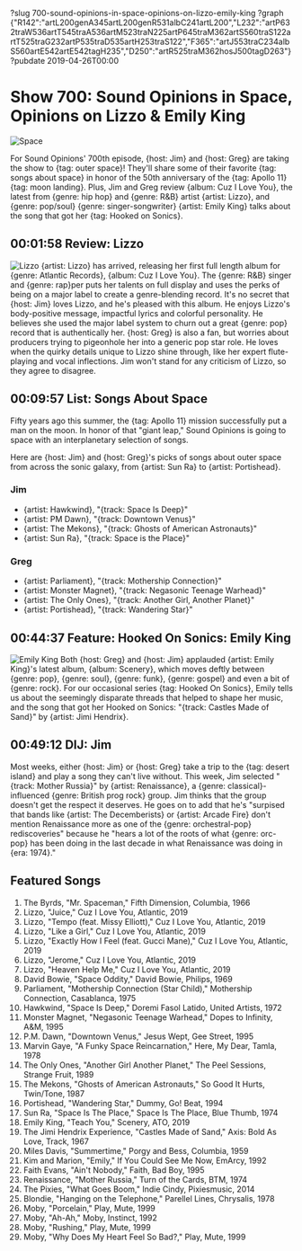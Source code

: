 ?slug 700-sound-opinions-in-space-opinions-on-lizzo-emily-king
?graph {"R142":"artL200genA345artL200genR531albC241artL200","L232":"artP632traW536artT545traA536artM523traN225artP645traM362artS560traS122artT525traG232artP535traD535artH253traS122","F365":"artJ553traC234albS560artE542artE542tagH235","D250":"artR525traM362hosJ500tagD263"}
?pubdate 2019-04-26T00:00

# Show 700: Sound Opinions in Space, Opinions on Lizzo & Emily King
![Space](//static.soundopinions.org/images/2019/first_man.jpg)

For Sound Opinions' 700th episode, {host: Jim} and {host: Greg} are taking the show to {tag: outer space}! They'll share some of their favorite {tag: songs about space} in honor of the 50th anniversary of the {tag: Apollo 11} {tag: moon landing}. Plus, Jim and Greg review {album: Cuz I Love You}, the latest from {genre: hip hop} and {genre: R&B} artist {artist: Lizzo}, and {genre: pop/soul} {genre: singer-songwriter} {artist: Emily King} talks about the song that got her {tag: Hooked on Sonics}.

## 00:01:58  Review: Lizzo
![Lizzo](//static.soundopinions.org/images/2019/Lizzo.png)
{artist: Lizzo} has arrived, releasing her first full length album for {genre: Atlantic Records}, {album: Cuz I Love You}. The {genre: R&B} singer and {genre: rap}per puts her talents on full display and uses the perks of being on a major label to create a genre-blending record. It's no secret that {host: Jim} loves Lizzo, and he's pleased with this album. He enjoys Lizzo's body-positive message, impactful lyrics and colorful personality. He believes she used the major label system to churn out a great {genre: pop} record that is authentically her. {host: Greg} is also a fan, but worries about producers trying to pigeonhole her into a generic pop star role. He loves when the quirky details unique to Lizzo shine through, like her expert flute-playing and vocal inflections. Jim won't stand for any criticism of Lizzo, so they agree to disagree.

## 00:09:57 List: Songs About Space
Fifty years ago this summer, the {tag: Apollo 11} mission successfully put a man on the moon. In honor of that "giant leap," Sound Opinions is going to space with an interplanetary selection of songs.

Here are {host: Jim} and {host: Greg}'s picks of songs about outer space from across the sonic galaxy, from {artist: Sun Ra} to {artist: Portishead}.


### Jim
- {artist: Hawkwind}, "{track: Space Is Deep}"
- {artist: PM Dawn}, "{track: Downtown Venus}"
- {artist: The Mekons}, "{track: Ghosts of American Astronauts}"
- {artist: Sun Ra}, "{track: Space is the Place}"

### Greg
-  {artist: Parliament}, "{track: Mothership Connection}"
-  {artist: Monster Magnet}, "{track: Negasonic Teenage Warhead}"
-  {artist: The Only Ones}, "{track: Another Girl, Another Planet}"
-  {artist: Portishead}, "{track: Wandering Star}"


## 00:44:37 Feature: Hooked On Sonics: Emily King
![Emily King](https://s3.amazonaws.com/sound-images/images/2019/emily%20king.jpg) 
Both {host: Greg} and {host: Jim} applauded {artist: Emily King}'s latest album, {album: Scenery}, which moves deftly between {genre: pop}, {genre: soul}, {genre: funk}, {genre: gospel} and even a bit of {genre: rock}. For our occasional series {tag: Hooked On Sonics}, Emily tells us about the seemingly disparate threads that helped to shape her music, and the song that got her Hooked on Sonics: "{track: Castles Made of Sand}" by {artist: Jimi Hendrix}.

## 00:49:12 DIJ: Jim
Most weeks, either {host: Jim} or {host: Greg} take a trip to the {tag: desert island} and play a song they can't live without. This week, Jim selected "{track: Mother Russia}" by {artist: Renaissance}, a {genre: classical}-influenced {genre: British prog rock} group. Jim thinks that the group doesn't get the respect it deserves. He goes on to add that he's "surpised that bands like {artist: The Decemberists} or {artist: Arcade Fire} don't mention Renaissance more as one of the {genre: orchestral-pop} rediscoveries" because he "hears a lot of the roots of what {genre: orc-pop} has been doing in the last decade in what Renaissance was doing in {era: 1974}."

## Featured Songs

1. The Byrds, "Mr. Spaceman," Fifth Dimension, Columbia, 1966
1. Lizzo, "Juice," Cuz I Love You, Atlantic, 2019
1. Lizzo, "Tempo (feat. Missy Elliott)," Cuz I Love You, Atlantic, 2019
1. Lizzo, "Like a Girl," Cuz I Love You, Atlantic, 2019
1. Lizzo, "Exactly How I Feel (feat. Gucci Mane)," Cuz I Love You, Atlantic, 2019
1. Lizzo, "Jerome," Cuz I Love You, Atlantic, 2019
1. Lizzo, "Heaven Help Me," Cuz I Love You, Atlantic, 2019
1. David Bowie, "Space Oddity," David Bowie, Philips, 1969
1. Parliament, "Mothership Connection (Star Child)," Mothership Connection, Casablanca, 1975
1. Hawkwind, "Space Is Deep," Doremi Fasol Latido, United Artists, 1972
1. Monster Magnet, "Negasonic Teenage Warhead," Dopes to Infinity, A&M, 1995
1. P.M. Dawn, "Downtown Venus," Jesus Wept, Gee Street, 1995
1. Marvin Gaye, "A Funky Space Reincarnation," Here, My Dear, Tamla, 1978
1. The Only Ones, "Another Girl Another Planet," The Peel Sessions, Strange Fruit, 1989
1. The Mekons, "Ghosts of American Astronauts," So Good It Hurts, Twin/Tone, 1987
1. Portishead, "Wandering Star," Dummy, Go! Beat, 1994
1. Sun Ra, "Space Is The Place," Space Is The Place, Blue Thumb, 1974
1. Emily King, "Teach You," Scenery, ATO, 2019
1. The Jimi Hendrix Experience, "Castles Made of Sand," Axis: Bold As Love, Track, 1967
1. Miles Davis, "Summertime," Porgy and Bess, Columbia, 1959
1. Kim and Marion, "Emily," If You Could See Me Now, EmArcy, 1992
1. Faith Evans, "Ain't Nobody," Faith, Bad Boy, 1995
1. Renaissance, "Mother Russia," Turn of the Cards, BTM, 1974
1. The Pixies, "What Goes Boom," Indie Cindy, Pixiesmusic, 2014
1. Blondie, "Hanging on the Telephone," Parellel Lines, Chrysalis, 1978
1. Moby, "Porcelain," Play, Mute, 1999
1. Moby, "Ah-Ah," Moby, Instinct, 1992
1. Moby, "Rushing," Play, Mute, 1999
1. Moby, "Why Does My Heart Feel So Bad?," Play, Mute, 1999
